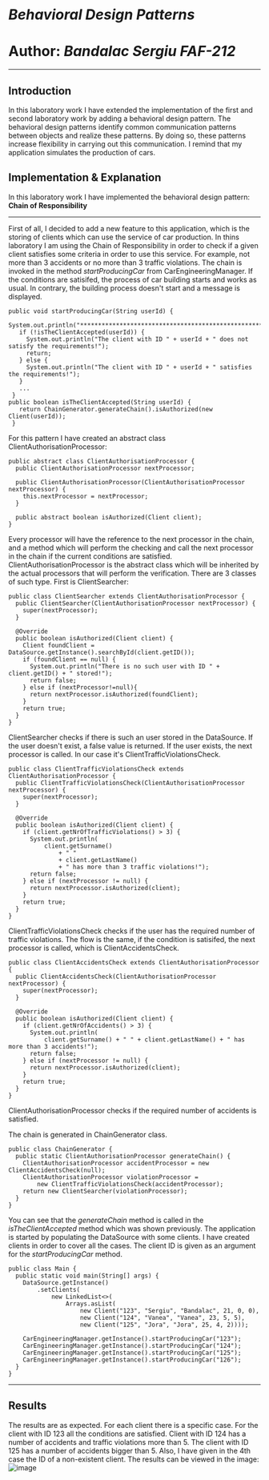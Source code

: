 # *Behavioral Design Patterns*
# Author: *Bandalac Sergiu FAF-212*
------
## Introduction
In this laboratory work I have extended the implementation of the first and second laboratory work by adding a behavioral
design pattern. The behavioral design patterns identify common communication patterns between objects and realize these patterns. 
By doing so, these patterns increase flexibility in carrying out this communication.
I remind that my application simulates the production of cars. 
## Implementation & Explanation
In this laboratory work I have implemented the behavioral design pattern: **Chain of Responsibility**

------

First of all, I decided to add a new feature to this application, which is the storing of clients which can use the service of
 car production. In thins laboratory I am using the Chain of Responsibility in order to check if a given client satisfies
 some criteria in order to use this service. For example, not more than 3 accidents or no more than 3 traffic violations.
 The chain is invoked in the method *startProducingCar* from CarEngineeringManager. If the conditions are satisifed, the
 process of car building starts and works as usual. In contrary, the building process doesn't start and a message is displayed.
 ```
public void startProducingCar(String userId) {
    System.out.println("*******************************************************************");
    if (!isTheClientAccepted(userId)) {
      System.out.println("The client with ID " + userId + " does not satisfy the requirements!");
      return;
    } else {
      System.out.println("The client with ID " + userId + " satisfies the requirements!");
    }
    ...
  }
public boolean isTheClientAccepted(String userId) {
    return ChainGenerator.generateChain().isAuthorized(new Client(userId));
  }
```
For this pattern I have created an abstract class ClientAuthorisationProcessor:
```
public abstract class ClientAuthorisationProcessor {
  public ClientAuthorisationProcessor nextProcessor;

  public ClientAuthorisationProcessor(ClientAuthorisationProcessor nextProcessor) {
    this.nextProcessor = nextProcessor;
  }

  public abstract boolean isAuthorized(Client client);
}
```
Every processor will have the reference to the next processor in the chain, and a method which will perform the checking and
call the next processor in the chain if the current conditions are satisfied.
ClientAuthorisationProcessor is the abstract class which will be inherited by the actual processors that will perform the verification. There are
3 classes of such type. First is ClientSearcher:

```
public class ClientSearcher extends ClientAuthorisationProcessor {
  public ClientSearcher(ClientAuthorisationProcessor nextProcessor) {
    super(nextProcessor);
  }

  @Override
  public boolean isAuthorized(Client client) {
    Client foundClient = DataSource.getInstance().searchById(client.getID());
    if (foundClient == null) {
      System.out.println("There is no such user with ID " + client.getID() + " stored!");
      return false;
    } else if (nextProcessor!=null){
      return nextProcessor.isAuthorized(foundClient);
    }
    return true;
  }
}
```
ClientSearcher checks if there is such an user stored in the DataSource. If the user doesn't exist, a false value is 
returned. If the user exists, the next processor is called. In our case it's ClientTrafficViolationsCheck.

```
public class ClientTrafficViolationsCheck extends ClientAuthorisationProcessor {
  public ClientTrafficViolationsCheck(ClientAuthorisationProcessor nextProcessor) {
    super(nextProcessor);
  }

  @Override
  public boolean isAuthorized(Client client) {
    if (client.getNrOfTrafficViolations() > 3) {
      System.out.println(
          client.getSurname()
              + " "
              + client.getLastName()
              + " has more than 3 traffic violations!");
      return false;
    } else if (nextProcessor != null) {
      return nextProcessor.isAuthorized(client);
    }
    return true;
  }
}
```
ClientTrafficViolationsCheck checks if the user has the required number of traffic violations. The flow is the same, 
if the condition is satisifed, the next processor is called, which is ClientAccidentsCheck.

```
public class ClientAccidentsCheck extends ClientAuthorisationProcessor {
  public ClientAccidentsCheck(ClientAuthorisationProcessor nextProcessor) {
    super(nextProcessor);
  }

  @Override
  public boolean isAuthorized(Client client) {
    if (client.getNrOfAccidents() > 3) {
      System.out.println(
          client.getSurname() + " " + client.getLastName() + " has more than 3 accidents!");
      return false;
    } else if (nextProcessor != null) {
      return nextProcessor.isAuthorized(client);
    }
    return true;
  }
}
```
ClientAuthorisationProcessor checks if the required number of accidents is satisfied.

The chain is generated in ChainGenerator class.

```
public class ChainGenerator {
  public static ClientAuthorisationProcessor generateChain() {
    ClientAuthorisationProcessor accidentProcessor = new ClientAccidentsCheck(null);
    ClientAuthorisationProcessor violationProcessor =
        new ClientTrafficViolationsCheck(accidentProcessor);
    return new ClientSearcher(violationProcessor);
  }
}
```
You can see that the *generateChain* method is called in the *isTheClientAccepted* method which was shown previously.
The application is started by populating the DataSource with some clients. I have created clients in order to
cover all the cases. The client ID is given as an argument for the *startProducingCar* method.

```
public class Main {
  public static void main(String[] args) {
    DataSource.getInstance()
        .setClients(
            new LinkedList<>(
                Arrays.asList(
                    new Client("123", "Sergiu", "Bandalac", 21, 0, 0),
                    new Client("124", "Vanea", "Vanea", 23, 5, 5),
                    new Client("125", "Jora", "Jora", 25, 4, 2))));

    CarEngineeringManager.getInstance().startProducingCar("123");
    CarEngineeringManager.getInstance().startProducingCar("124");
    CarEngineeringManager.getInstance().startProducingCar("125");
    CarEngineeringManager.getInstance().startProducingCar("126");
  }
}
```

------
## Results
The results are as expected. For each client there is a specific case. For the client with ID 123 all the conditions
are satisfied. Client with ID 124 has a number of accidents and traffic violations more than 5. The client with ID
125 has a number of accidents bigger than 5. Also, I have given in the 4th case the ID of a non-existent client. The results
can be viewed in the image:
![image](https://user-images.githubusercontent.com/59333010/145688483-1c74448b-6aaf-4d56-8523-eaedcf6a197c.png)
